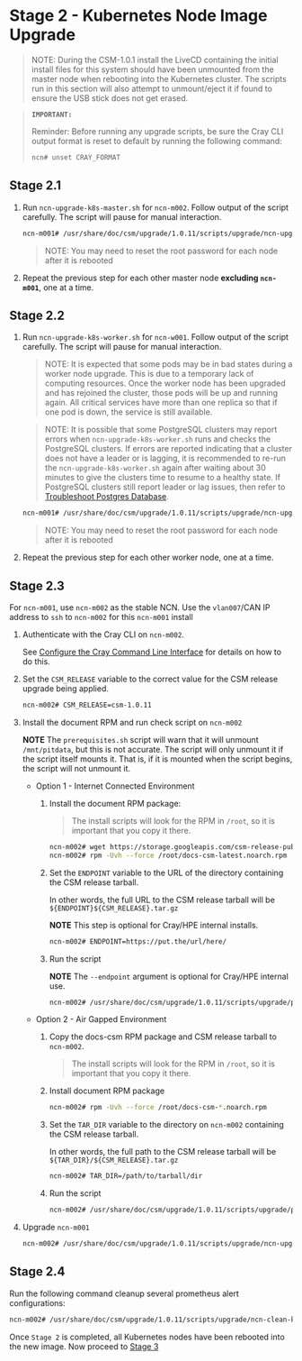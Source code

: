 # Stage 2 - Kubernetes Node Image Upgrade

> NOTE: During the CSM-1.0.1 install the LiveCD containing the initial install files for this system should have been unmounted from the master node when rebooting into the Kubernetes cluster. The scripts run in this section will also attempt to unmount/eject it if found to ensure the USB stick does not get erased.

>**`IMPORTANT:`**
>
> Reminder: Before running any upgrade scripts, be sure the Cray CLI output format is reset to default by running the following command:
>
>```bash
> ncn# unset CRAY_FORMAT
>```

## Stage 2.1

1. Run `ncn-upgrade-k8s-master.sh` for `ncn-m002`. Follow output of the script carefully. The script will pause for manual interaction.

    ```bash
    ncn-m001# /usr/share/doc/csm/upgrade/1.0.11/scripts/upgrade/ncn-upgrade-k8s-master.sh ncn-m002
    ```

    > NOTE: You may need to reset the root password for each node after it is rebooted

1. Repeat the previous step for each other master node **excluding `ncn-m001`**, one at a time.

## Stage 2.2

1. Run `ncn-upgrade-k8s-worker.sh` for `ncn-w001`. Follow output of the script carefully. The script will pause for manual interaction.

    > NOTE: It is expected that some pods may be in bad states during a worker node upgrade. This is due to a temporary lack of computing resources. Once the worker node has been upgraded and has rejoined the cluster, those pods will be up and running again. All critical services have more than one replica so that if one pod is down, the service is still available.

    > NOTE: It is possible that some PostgreSQL clusters may report errors when `ncn-upgrade-k8s-worker.sh` runs and checks the PostgreSQL clusters. If errors are reported indicating that a cluster does not have a leader or is lagging, it is recommended to re-run the `ncn-upgrade-k8s-worker.sh` again after waiting about 30 minutes to give the clusters time to resume to a healthy state. If PostgreSQL clusters still report leader or lag issues, then refer to [Troubleshoot Postgres Database](../../operations/kubernetes/Troubleshoot_Postgres_Database.md).

    ```bash
    ncn-m001# /usr/share/doc/csm/upgrade/1.0.11/scripts/upgrade/ncn-upgrade-k8s-worker.sh ncn-w001
    ```

    > NOTE: You may need to reset the root password for each node after it is rebooted

1. Repeat the previous step for each other worker node, one at a time.

## Stage 2.3

For `ncn-m001`, use `ncn-m002` as the stable NCN. Use the `vlan007`/CAN IP address to `ssh` to `ncn-m002` for this `ncn-m001` install

1. Authenticate with the Cray CLI on `ncn-m002`.

    See [Configure the Cray Command Line Interface](../../operations/configure_cray_cli.md) for details on how to do this.

1. Set the `CSM_RELEASE` variable to the correct value for the CSM release upgrade being applied.

    ```bash
    ncn-m002# CSM_RELEASE=csm-1.0.11
    ```

1. Install the document RPM and run check script on `ncn-m002`

    **NOTE** The `prerequisites.sh` script will warn that it will unmount `/mnt/pitdata`, but this is not accurate. The script will only unmount it if the script itself mounts it. That is, if it is mounted when the script begins, the script will not unmount it.

    * Option 1 - Internet Connected Environment

        1. Install the document RPM package:

            > The install scripts will look for the RPM in `/root`, so it is important that you copy it there.

            ```bash
            ncn-m002# wget https://storage.googleapis.com/csm-release-public/shasta-1.5/docs-csm/docs-csm-latest.noarch.rpm -P /root
            ncn-m002# rpm -Uvh --force /root/docs-csm-latest.noarch.rpm
            ```

        1. Set the `ENDPOINT` variable to the URL of the directory containing the CSM release tarball.

            In other words, the full URL to the CSM release tarball will be `${ENDPOINT}${CSM_RELEASE}.tar.gz`

            **NOTE** This step is optional for Cray/HPE internal installs.

            ```bash
            ncn-m002# ENDPOINT=https://put.the/url/here/
            ```

        1. Run the script

            **NOTE** The `--endpoint` argument is optional for Cray/HPE internal use.

            ```bash
            ncn-m002# /usr/share/doc/csm/upgrade/1.0.11/scripts/upgrade/prerequisites.sh --csm-version $CSM_RELEASE --endpoint $ENDPOINT
            ```

    * Option 2 - Air Gapped Environment

        1. Copy the docs-csm RPM package and CSM release tarball to `ncn-m002`.

            > The install scripts will look for the RPM in `/root`, so it is important that you copy it there.

        1. Install document RPM package

            ```bash
            ncn-m002# rpm -Uvh --force /root/docs-csm-*.noarch.rpm
            ```

        1. Set the `TAR_DIR` variable to the directory on `ncn-m002` containing the CSM release tarball.

            In other words, the full path to the CSM release tarball will be `${TAR_DIR}/${CSM_RELEASE}.tar.gz`

            ```bash
            ncn-m002# TAR_DIR=/path/to/tarball/dir
            ```

        1. Run the script

            ```bash
            ncn-m002# /usr/share/doc/csm/upgrade/1.0.11/scripts/upgrade/prerequisites.sh --csm-version $CSM_RELEASE --tarball-file ${TAR_DIR}/${CSM_RELEASE}.tar.gz
            ```

1. Upgrade `ncn-m001`

    ```bash
    ncn-m002# /usr/share/doc/csm/upgrade/1.0.11/scripts/upgrade/ncn-upgrade-k8s-master.sh ncn-m001
    ```

## Stage 2.4

Run the following command cleanup several prometheus alert configurations:

```bash
ncn-m002# /usr/share/doc/csm/upgrade/1.0.11/scripts/upgrade/ncn-clean-kube-alerts.sh
```

<a name="deploy-manifests"></a>

Once `Stage 2` is completed, all Kubernetes nodes have been rebooted into the new image. Now proceed to [Stage 3](Stage_3.md)
